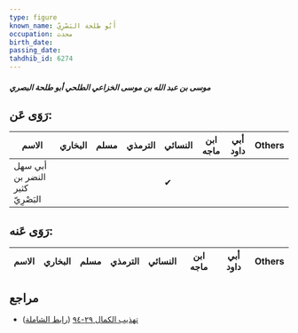 ```yaml
---
type: figure
known_name: أَبُو طلحة البَصْرِيّ
occupation: محدث
birth_date:
passing_date:
tahdhib_id: 6274
---
```

##### موسى بن عبد الله بن موسى الخزاعي الطلحي أبو طلحة البصري

## رَوَى عَن:
| الاسم                            | البخاري | مسلم | الترمذي | النسائي | ابن ماجه | أبي داود | Others |
| -------------------------------- | ------- | ---- | ------- | ------- | -------- | -------- | ------ |
| أبي سهل النضر بن كثير البَصْرِيّ |         |      |         | ✔       |          |          |        |
## رَوَى عَنه:
| الاسم | البخاري | مسلم | الترمذي | النسائي | ابن ماجه | أبي داود | Others |
| ----- | ------- | ---- | ------- | ------- | -------- | -------- | ------ |
## مراجع
- [تهذيب الكمال ٢٩-٩٤](obsidian://open?vault=Tahdhib-al-Kamal&file=Figures/٦٢٧٤-موسى%20بن%20عبد%20الله%20بن%20موسى%20الخزاعي%20الطلحي%20أبو%20طلحة%20البصري) ([رابط الشاملة](https://shamela.ws/book/3722/15665))
